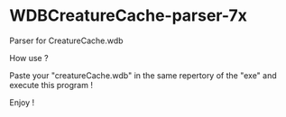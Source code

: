 # WDBCreatureCache-parser-7x
Parser for CreatureCache.wdb

How use ?

Paste your "creatureCache.wdb" in the same repertory of the "exe" and execute this program ! 

Enjoy !
